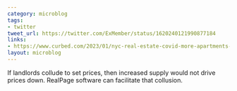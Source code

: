 ```yaml
---
category: microblog
tags:
- twitter
tweet_url: https://twitter.com/ExMember/status/1620240121990877184
links:
- https://www.curbed.com/2023/01/nyc-real-estate-covid-more-apartments-higher-rent.html
layout: microblog
---
```

If landlords collude to set prices, then increased supply would not drive prices down. RealPage software can facilitate that collusion.

